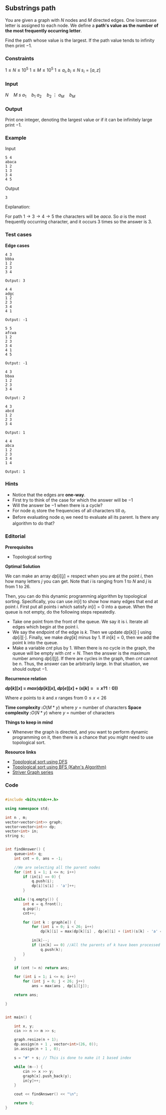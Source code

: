 ## Substrings path

You are given a graph with $N$ nodes and $M$ directed edges. One lowercase letter is assigned to each node. We define a **path's value as the number of the most frequently occurring letter**.

Find the path whose value is the largest. If the path value tends to infinity then print $-1$.

### Constraints

$1 \leq N \leq 10^5$
$1 \leq M \leq 10^5$
$1 \leq a_i,b_i \leq N$
$s_i = [a,z]$

### Input

$N \quad M$
$s$
$a_1 \quad b_1$
$a_2 \quad b_2$
$\vdots$
$a_M \quad b_M$

### Output

Print one integer, denoting the largest value or if it can be infinitely large print $-1$.

### Example

Input

```
5 4
abaca
1 2
1 3
3 4
4 5
```

Output

```
3
```

Explanation:

For path $1 \to 3 \to 4 \to 5$ the characters will be $aaca$. So $a$ is the most frequently occurring character, and it occurs $3$ times so the answer is $3$.

### Test cases

**Edge cases**

```
4 3
bbba
1 2
2 3
3 4

Output: 3
```

```
4 4
adgc
1 2
2 3
3 4
4 1

Output: -1
```

```
5 5
afcwa
1 2
2 3
3 4
4 1
4 5

Output: -1
```

```
4 3
bbaa
1 2
2 3
3 4

Output: 2
```

```
4 3
abcd
1 2
2 3
3 4

Output: 1
```

```
4 4
abca
1 2
2 3
3 4
1 4

Output: 1
```

### Hints

- Notice that the edges are **one-way**.
- First try to think of the case for which the answer will be $-1$
- Will the answer be $-1$ when there is a cycle?
- For node $a_i$ store the frequencies of all characters till $a_i$.
- Before evaluating node $a_i$ we need to evaluate all its parent. Is there any algorithm to do that?

### Editorial

**Prerequisites**

- Topological sorting

**Optimal Solution**

We can make an array
$dp[i][j]$ = respect when you are at the point $i$, then how many letters $j$ you can get. Note that $i$ is ranging from $1$ to $N$ and $j$ is from $1$ to $26$.

Then, you can do this dynamic programming algorithm by topological sorting. Specifically, you can use $in[i]$ to show how many edges that end at point $i$. First put all points i which satisfy $in[i]=0$ into a queue. When the queue is not empty, do the following steps repeatedly.

- Take one point from the front of the queue. We say it is i. Iterate all edges which begin at the point i.
- We say the endpoint of the edge is $k$. Then we update $dp[k][⋅]$ using $dp[i][⋅]$. Finally, we make $deg[k]$ minus by 1. If $in[k]=0$, then we add the point k into the queue.
- Make a variable $cnt$ plus by 1.
  When there is no cycle in the graph, the queue will be empty with $cnt=N$. Then the answer is the maximum number among $dp[i][j]$. If there are cycles in the graph, then $cnt$ cannot be n. Thus, the answer can be arbitrarily large. In that situation, we should output $-1$.

**Recurrence relation**

**$dp[k][x]$ = $max(dp[k][x], dp[e][x]$ + $(s[k] == x?1:0))$**

Where $e$ points to $k$ and $x$ ranges from $0 \leq x < 26$

**Time complexity :**$O(M*y)$ where $y$ = number of characters
**Space complexity :**$O(N*y)$ where $y$ = number of characters

**Things to keep in mind**

- Whenever the graph is directed, and you want to perform dynamic programming on it, then there is a chance that you might need to use topological sort.

**Resource links**

- [Topological sort using DFS](https://www.geeksforgeeks.org/topological-sorting/)
- [Topological sort using BFS (Kahn's Algorithm)](https://www.geeksforgeeks.org/topological-sorting-indegree-based-solution/)
- [Striver Graph series](https://www.youtube.com/watch?v=YTtpfjGlH2M&list=PLgUwDviBIf0rGEWe64KWas0Nryn7SCRWw)

### Code

```cpp

#include <bits/stdc++.h>

using namespace std;

int n , m;
vector<vector<int>> graph;
vector<vector<int>> dp;
vector<int> in;
string s;


int findAnswer() {
	queue<int> q;
	int cnt = 0, ans = -1;

	//We are selecting all the parent nodes
	for (int i = 1; i <= n; i++)
		if (in[i] == 0) {
			q.push(i);
			dp[i][s[i] - 'a']++;
		}

	while (!q.empty()) {
		int e = q.front();
		q.pop();
		cnt++;

		for (int k : graph[e]) {
			for (int i = 0; i < 26; i++)
				dp[k][i] = max(dp[k][i] , dp[e][i] + (int)(s[k] - 'a' == i));

			in[k]--;
			if (in[k] == 0) //All the parents of k have been processed so we can add it to the queue
				q.push(k);
		}
	}

	if (cnt != n) return ans;

	for (int i = 1; i <= n; i++)
		for (int j = 0; j < 26; j++)
			ans = max(ans , dp[i][j]);

	return ans;

}


int main() {

	int x, y;
	cin >> n >> m >> s;

	graph.resize(n + 1);
	dp.assign(n + 1 , vector<int>(26, 0));
	in.assign(n + 1 , 0);

	s = "#" + s; // This is done to make it 1 based index

	while (m--) {
		cin >> x >> y;
		graph[x].push_back(y);
		in[y]++;
	}

	cout << findAnswer() << "\n";

	return 0;
}
```
